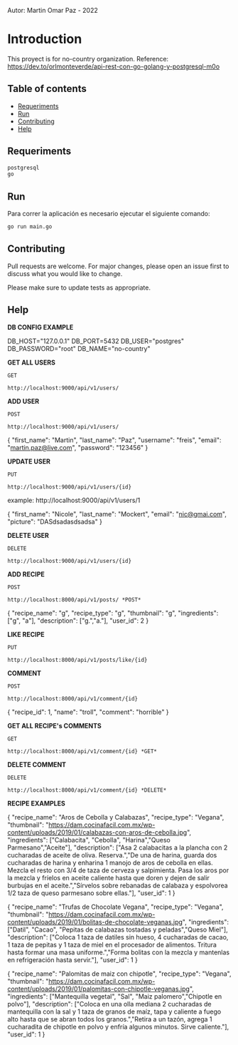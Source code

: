 Autor: Martin Omar Paz - 2022
# Introduction
This proyect is for no-country organization.
Reference: https://dev.to/orlmonteverde/api-rest-con-go-golang-y-postgresql-m0o

## Table of contents
* [Requeriments](#requeriments)
* [Run](#run)
* [Contributing](#contributing)
* [Help](#help)

## Requeriments
```sh
postgresql
go
```

## Run
Para correr la aplicación es necesario ejecutar el siguiente comando:
```sh
go run main.go
```
## Contributing
Pull requests are welcome. For major changes, please open an issue first to discuss what you would like to change.

Please make sure to update tests as appropriate.

## Help

**DB CONFIG EXAMPLE**

DB_HOST="127.0.0.1"
DB_PORT=5432
DB_USER="postgres"
DB_PASSWORD="root"
DB_NAME="no-country"

**GET ALL USERS**

`GET`
```
http://localhost:9000/api/v1/users/ 
```

**ADD USER**

`POST`
```
http://localhost:9000/api/v1/users/ 
```

{
    "first_name": "Martin",
    "last_name": "Paz",
    "username": "freis",
    "email": "martin.paz@live.com",
    "password": "123456"
}

**UPDATE USER**

`PUT`
```
http://localhost:9000/api/v1/users/{id} 
```
example: http://localhost:9000/api/v1/users/1

{
    "first_name": "Nicole",
    "last_name": "Mockert",
    "email": "nic@gmai.com",
    "picture": "DASdsadasdsadsa"
}

**DELETE USER**

`DELETE`
```
http://localhost:9000/api/v1/users/{id}
```

**ADD RECIPE**

`POST`
```
http://localhost:8000/api/v1/posts/ *POST*
```


{
    "recipe_name": "g",
    "recipe_type": "g",
    "thumbnail": "g",
    "ingredients": ["g", "a"],
    "description": ["g.","a."],
    "user_id": 2
}


**LIKE RECIPE**

`PUT`
```
http://localhost:8000/api/v1/posts/like/{id}
```

**COMMENT**

`POST`
```
http://localhost:8000/api/v1/comment/{id}
```

{
    "recipe_id": 1,
    "name": "troll",
    "comment": "horrible"
}

**GET ALL RECIPE's COMMENTS**

`GET`
```
http://localhost:8000/api/v1/comment/{id} *GET*
```

**DELETE COMMENT**

`DELETE`
```
http://localhost:8000/api/v1/comment/{id} *DELETE*
```

**RECIPE EXAMPLES**

{
    "recipe_name": "Aros de Cebolla y Calabazas",
    "recipe_type": "Vegana",
    "thumbnail": "https://dam.cocinafacil.com.mx/wp-content/uploads/2019/01/calabazas-con-aros-de-cebolla.jpg",
    "ingredients": ["Calabacita", "Cebolla", "Harina","Queso Parmesano","Aceite"],
    "description": ["Asa 2 calabacitas a la plancha con 2 cucharadas de aceite de oliva. Reserva.","De una de harina, guarda dos cucharadas de harina y enharina 1 manojo de aros de cebolla en ellas. Mezcla el resto con 3/4 de taza de cerveza y salpimienta. Pasa los aros por la mezcla y fríelos en aceite caliente hasta que doren y dejen de salir burbujas en el aceite.","Sírvelos sobre rebanadas de calabaza y espolvorea 1/2 taza de queso parmesano sobre ellas."],
    "user_id": 1
}

{
    "recipe_name": "Trufas de Chocolate Vegana",
    "recipe_type": "Vegana",
    "thumbnail": "https://dam.cocinafacil.com.mx/wp-content/uploads/2019/01/bolitas-de-chocolate-veganas.jpg",
    "ingredients": ["Datil", "Cacao", "Pepitas de calabazas tostadas y peladas","Queso Miel"],
    "description": ["Coloca 1 taza de datiles sin hueso, 4 cucharadas de cacao, 1 taza de pepitas y 1 taza de miel en el procesador de alimentos. Tritura hasta formar una masa uniforme.","Forma bolitas con la mezcla y mantenlas en refrigeración hasta servir."],
    "user_id": 1
}

{
    "recipe_name": "Palomitas de maiz con chipotle",
    "recipe_type": "Vegana",
    "thumbnail": "https://dam.cocinafacil.com.mx/wp-content/uploads/2019/01/palomitas-con-chipotle-veganas.jpg",
    "ingredients": ["Mantequilla vegetal", "Sal", "Maiz palomero","Chipotle en polvo"],
    "description": ["Coloca en una olla mediana 2 cucharadas de mantequilla con la sal y 1 taza de granos de maíz, tapa y caliente a fuego alto hasta que se abran todos los granos.","Retira a un tazón, agrega 1 cucharadita de chipotle en polvo y enfría algunos minutos. Sirve caliente."],
    "user_id": 1
}




